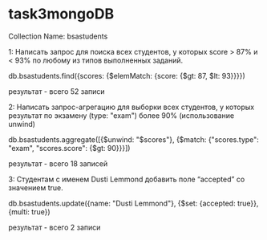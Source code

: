 # task3mongoDB

Collection Name: bsastudents

1: Написать запрос для поиска всех студентов, у которых score > 87% и < 93% по любому из типов выполненных заданий.

db.bsastudents.find({scores: {$elemMatch: {score: {$gt: 87, $lt: 93}}}})

результат - всего 52 записи

2: Написать запрос-агрегацию для выборки всех студентов, у которых результат по экзамену (type: "exam") более 90% (использование unwind)

db.bsastudents.aggregate([{$unwind: "$scores"}, {$match: {"scores.type": "exam", "scores.score": {$gt: 90}}}])

результат - всего 18 записей

3: Студентам с именем Dusti Lemmond добавить поле “accepted” со значением true.

db.bsastudents.update({name: "Dusti Lemmond"}, {$set: {accepted: true}}, {multi: true})

результат - всего 2 записи
